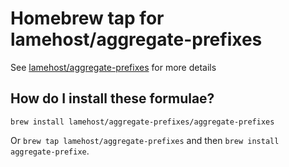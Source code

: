 # Homebrew tap for lamehost/aggregate-prefixes
See [lamehost/aggregate-prefixes](https://github.com/lamehost/aggregate-prefixes/) for more details

## How do I install these formulae?

`brew install lamehost/aggregate-prefixes/aggregate-prefixes`

Or `brew tap lamehost/aggregate-prefixes` and then `brew install aggregate-prefixe`.

